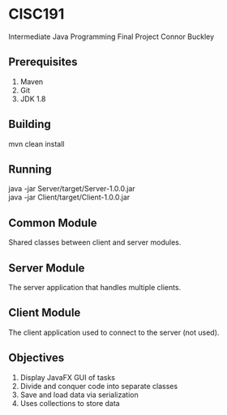 # CISC191
Intermediate Java Programming Final Project 
Connor Buckley
## Prerequisites
1. Maven
2. Git
3. JDK 1.8
## Building
mvn clean install
## Running
java -jar Server/target/Server-1.0.0.jar  
java -jar Client/target/Client-1.0.0.jar
## Common Module
Shared classes between client and server modules.
## Server Module
The server application that handles multiple clients.
## Client Module
The client application used to connect to the server (not used).
## Objectives
1. Display JavaFX GUI of tasks
2. Divide and conquer code into separate classes
3. Save and load data via serialization
4. Uses collections to store data
